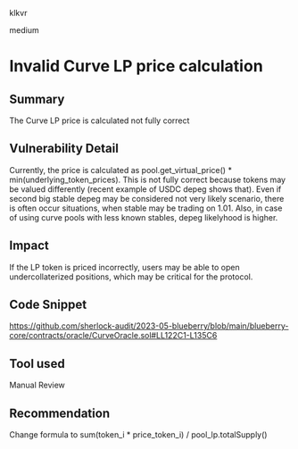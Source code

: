klkvr

medium

# Invalid Curve LP price calculation

## Summary

The Curve LP price is calculated not fully correct

## Vulnerability Detail

Currently, the price is calculated as pool.get_virtual_price() * min(underlying_token_prices). This is not fully correct because tokens may be valued differently (recent example of USDC depeg shows that). Even if second big stable depeg may be considered not very likely scenario, there is often occur situations, when stable may be trading on 1.01. Also, in case of using curve pools with less known stables, depeg likelyhood is higher.

## Impact

If the LP token is priced incorrectly, users may be able to open undercollaterized positions, which may be critical for the protocol.

## Code Snippet

https://github.com/sherlock-audit/2023-05-blueberry/blob/main/blueberry-core/contracts/oracle/CurveOracle.sol#LL122C1-L135C6

## Tool used

Manual Review

## Recommendation

Change formula to sum(token_i * price_token_i) / pool_lp.totalSupply()